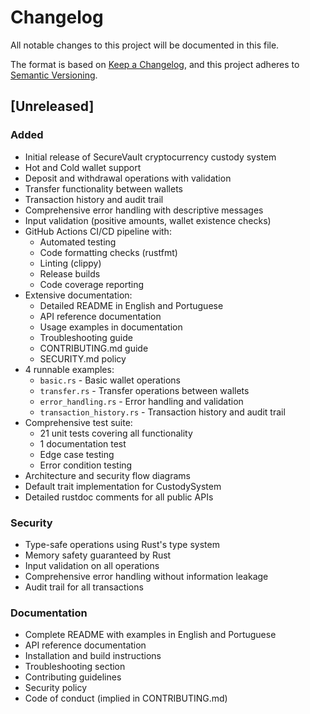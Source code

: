 # Changelog

All notable changes to this project will be documented in this file.

The format is based on [Keep a Changelog](https://keepachangelog.com/en/1.0.0/),
and this project adheres to [Semantic Versioning](https://semver.org/spec/v2.0.0.html).

## [Unreleased]

### Added
- Initial release of SecureVault cryptocurrency custody system
- Hot and Cold wallet support
- Deposit and withdrawal operations with validation
- Transfer functionality between wallets
- Transaction history and audit trail
- Comprehensive error handling with descriptive messages
- Input validation (positive amounts, wallet existence checks)
- GitHub Actions CI/CD pipeline with:
  - Automated testing
  - Code formatting checks (rustfmt)
  - Linting (clippy)
  - Release builds
  - Code coverage reporting
- Extensive documentation:
  - Detailed README in English and Portuguese
  - API reference documentation
  - Usage examples in documentation
  - Troubleshooting guide
  - CONTRIBUTING.md guide
  - SECURITY.md policy
- 4 runnable examples:
  - `basic.rs` - Basic wallet operations
  - `transfer.rs` - Transfer operations between wallets
  - `error_handling.rs` - Error handling and validation
  - `transaction_history.rs` - Transaction history and audit trail
- Comprehensive test suite:
  - 21 unit tests covering all functionality
  - 1 documentation test
  - Edge case testing
  - Error condition testing
- Architecture and security flow diagrams
- Default trait implementation for CustodySystem
- Detailed rustdoc comments for all public APIs

### Security
- Type-safe operations using Rust's type system
- Memory safety guaranteed by Rust
- Input validation on all operations
- Comprehensive error handling without information leakage
- Audit trail for all transactions

### Documentation
- Complete README with examples in English and Portuguese
- API reference documentation
- Installation and build instructions
- Troubleshooting section
- Contributing guidelines
- Security policy
- Code of conduct (implied in CONTRIBUTING.md)
